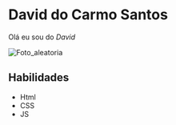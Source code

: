 # David do Carmo Santos

Olá eu sou do *David* 


![Foto_aleatoria](https://avatars0.githubusercontent.com/u/583231?s=460&v=4) 

## Habilidades 
  * Html 
  * CSS 
  * JS
  
  
